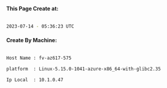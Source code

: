 
   
#### This Page Create at:

```bash

2023-07-14 - 05:36:23 UTC

```

#### Create By Machine:

```bash

Host Name : fv-az617-575

platform  : Linux-5.15.0-1041-azure-x86_64-with-glibc2.35

Ip Local  : 10.1.0.47

```

